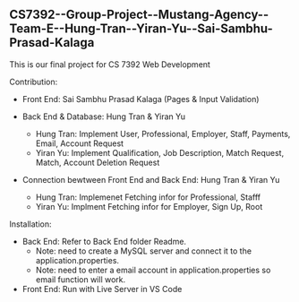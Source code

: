 ## CS7392--Group-Project--Mustang-Agency--Team-E--Hung-Tran--Yiran-Yu--Sai-Sambhu-Prasad-Kalaga

This is our final project for CS 7392 Web Development 

Contribution:

- Front End: Sai Sambhu Prasad Kalaga (Pages & Input Validation)

- Back End & Database: Hung Tran & Yiran Yu 
  - Hung Tran: Implement User, Professional, Employer, Staff, Payments, Email, Account Request 
  - Yiran Yu: Implement Qualification, Job Description, Match Request, Match, Account Deletion Request 

- Connection bewtween Front End and Back End: Hung Tran & Yiran Yu 
  - Hung Tran: Implemenet Fetching infor for Professional, Stafff
  - Yiran Yu: Implment Fetching infor for Employer, Sign Up, Root

Installation:
- Back End: Refer to Back End folder Readme.
  - Note: need to create a MySQL server and connect it to the application.properties.
  - Note: need to enter a email account in application.properties so email function will work.  
- Front End: Run with Live Server in VS Code
